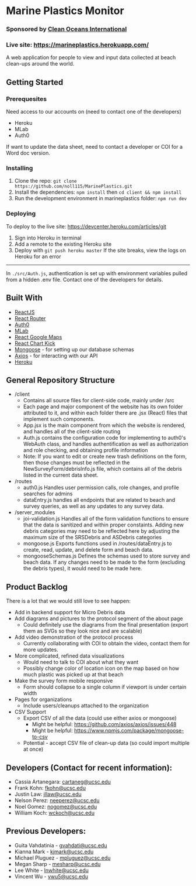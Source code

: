   # Marine Plastics Monitor
  ### Sponsored by [Clean Oceans International](https://cleanoceansinternational.org/)
  ### Live site: https://marineplastics.herokuapp.com/

  A web application for people to view and input data collected at beach clean-ups around the world. 

  ## Getting Started

  ### Prerequesites
  Need access to our accounts on (need to contact one of the developers)
  * Heroku
  * MLab
  * Auth0

If want to update the data sheet, need to contact a developer or COI for a Word doc version.

### Installing
1. Clone the repo: `git clone https://github.com/noll115/MarinePlastics.git`
2. Install the dependencies: `npm install` then `cd client && npm install`
3. Run the development environment in marineplastics folder: `npm run dev`

### Deploying
To deploy to the live site: https://devcenter.heroku.com/articles/git
  1. Sign into Heroku in terminal
  2. Add a remote to the existing Heroku site
  4. Deploy with `git push heroku master`
If the site breaks, view the logs on Heroku for an error

***

In `./src/Auth.js`, authentication is set up with environment variables pulled from a hidden .env file. Contact one of 
the developers for details.

## Built With
* [ReactJS](https://reactjs.org/)
* [React Router](https://reacttraining.com/react-router/)
* [Auth0](https://auth0.com/)
* [MLab](https://www.mlab.com/)
* [React Google Maps](https://github.com/tomchentw/react-google-maps)
* [React Chart Kick](https://github.com/ankane/react-chartkick)
* [Mongoose](http://mongoosejs.com/) - for setting up our database schemas
* [Axios](https://github.com/axios/axios) - for interacting with our API
* [Heroku](http://heroku.com/)

## General Repository Structure
* /client
  * Contains all source files for client-side code, mainly under /src
  * Each page and major component of the website has its own folder attributed to it, and within each folder there are .jsx (React) files that implement such components.
  * App.jsx is the main component from which the website is rendered, and handles all of the client-side routing
  * Auth.js contains the configuration code for implementing to auth0's WebAuth class, and handles authentification as well as authorization and role checking, and obtaining profile information
  * Note: If you want to edit or create new trash definitions on the form, then those changes must be reflected in the NewSurveyForm/debrisInfo.js file, which contains all of the debris listed in the current data sheet.
* /routes
  * auth0.js Handles user permission calls, role changes, and profile searches for admins
  * dataEntry.js handles all endpoints that are related to beach and survey queries, as well as any updates to any survey data.
* /server_modules
  * joi-validation.js Handles all of the form validation functions to ensure that the data is sanitized and within proper constaints. Adding new debris categories may need to be reflected here by adjusting the maximum size of the SRSDebris and ASDebris categories
  * mongoose.js Exports functions used in /routes/dataEntry.js to create, read, update, and delete form and beach data.
  * mongooseSchemas.js Defines the schemas used to store survey and beach data. If any changes need to be made to the form (excluding the debris types), it would need to be made here.

## Product Backlog
There is a lot that we would still love to see happen:
  * Add in backend support for Micro Debris data
  * Add diagrams and pictures to the protocol segment of the about page
    * Could definitely use the diagrams from the final presentation (export them as SVGs so they look nice and are scalable)
  * Add video demonstration of the protocol process
    * Currently collaborating with COI to obtain the video, contact them for more updates.
  * More complicated, refined data visualizations
    * Would need to talk to COI about what they want
    * Possibly change color of location icon on the map based on how much plastic was picked up at that beach
  * Make the survey form mobile responsive
    * Form should collapse to a single column if viewport is under certain width
  * Pages for organizations
    * Include users/cleanups attached to the organization
  * CSV Support
    * Export CSV of all the data (could use either axios or mongoose)
      * Might be helpful: https://github.com/axios/axios/issues/448
      * Might be helpful: https://www.npmjs.com/package/mongoose-to-csv
    * Potential - accept CSV file of clean-up data (so could import multiple at once)
    
## Developers (Contact for recent information):
* Cassia Artanegara: cartaneg@ucsc.edu
* Frank Kohn: fkohn@ucsc.edu
* Justin Law: jllaw@ucsc.edu
* Nelson Perez: neeperez@ucsc.edu
* Noel Gomez: nogomez@ucsc.edu
* William Koch: wckoch@ucsc.edu


## Previous Developers:
* Guita Vahdatinia - gvahdati@ucsc.edu
* Kianna Mark - kjmark@ucsc.edu
* Michael Pluguez - mpluguez@ucsc.edu
* Megan Sharp - mesharp@ucsc.edu
* Lee White - lnwhite@ucsc.edu
* Vincent Wu - vwu5@ucsc.edu
